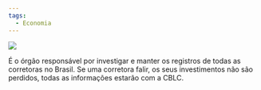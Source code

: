 ```yaml
---
tags:
  - Economia
---
```

![](Pasted%20image%2020241006093741.png)

É o órgão responsável por investigar e manter os registros de todas as corretoras no Brasil. Se uma corretora falir, os seus investimentos não são perdidos, todas as informações estarão com a CBLC.